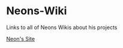 # Neons-Wiki
Links to all of Neons Wikis about his projects

[Neon's Site](https://github.com/NeonBladeGit/Neons-Wiki.wiki.git)
